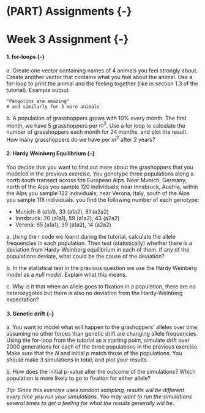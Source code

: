 # (PART) Assignments {-}

# Week 3 Assignment {-}

#### 1. for-loops {-}

a. Create one vector containing names of 4 animals you feel strongly about. Create another vector that contains what you feel about the animal. Use a for-loop to print the animal and the feeling together (like in section 1.3 of the tutorial). Example output:

```{}
"Pangolins are amazing"
# and similarly for 3 more animals
```



b. A population of grasshoppers grows with 10% every month. The first month, we have 5 grasshoppers per $m^2$. Use a for loop to calculate the number of grasshoppers each month for 24 months, and plot the result. How many grasshoppers do we have per $m^2$ after 2 years?


#### 2. Hardy Weinberg Equilibrium {-}

You decide that you want to find out more about the grashoppers that you modeled in the previous exercise. You genotype three populations along a north south transect across the European Alps. Near Munich, Germany, north of the Alps you sample 120 individuals; near Innsbruck, Austria, within the Alps you sample 122 individuals; near Verona, Italy, south of the Alps you sample 118 individuals. you find the following number of each genotype:

* Munich: 6 (a1a1), 33 (a1a2), 81 (a2a2)
* Innsbruck: 20 (a1a1), 59 (a1a2), 43 (a2a2)
* Verona: 65 (a1a1), 39 (a1a2), 14 (a2a2)

a. Using the r code we learnt during the tutorial, calculate the allele frequencies in each population. Then test (statistically) whether there is a deviation from Hardy-Weinberg equilibrium in each of them. If any of the populations deviate, what could be the cause of the deviation?

b. In the statistical test in the previous question we use the Hardy Weinberg model as a _null model_. Explain what this means.

c. Why is it that when an allele goes to fixation in a population, there are no heterozygotes but there is also no deviation from the Hardy-Weinberg expectation?

#### 3. Genetic drift {-}

a. You want to model what will happen to the grashoppers' alleles over time, assuming no other forces than genetic drift are changing allele frequencies. Using the for-loop from the tutorial as a starting point, simulate drift over 2000 generations for each of the three populations in the previous exercise. Make sure that the $N$ and initial $p$ match those of the populations. You should make 3 simulations in total, and plot your results.

b. How does the initial p-value alter the outcome of the simulations? Which population is more likely to go to fixation for either allele?

_Tip: Since this exercise uses random sampling, results will be different every time you run your simulations. You may want to run the simulations several times to get a feeling for what the results generally will be._

